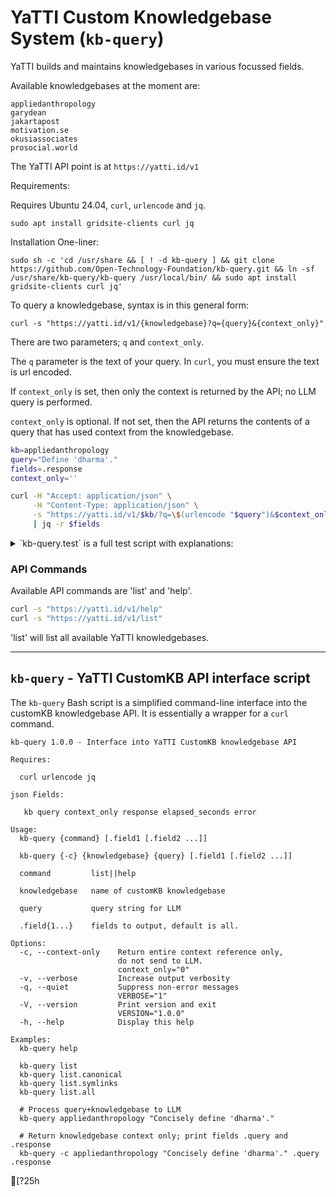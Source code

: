 # YaTTI Custom Knowledgebase System (`kb-query`)

YaTTI builds and maintains knowledgebases in various focussed fields.

Available knowledgebases at the moment are:

    appliedanthropology
    garydean
    jakartapost
    motivation.se
    okusiassociates
    prosocial.world

The YaTTI API point is at `https://yatti.id/v1`

Requirements:

Requires Ubuntu 24.04, `curl`, `urlencode` and `jq`.

    sudo apt install gridsite-clients curl jq

Installation One-liner:

    sudo sh -c 'cd /usr/share && [ ! -d kb-query ] && git clone https://github.com/Open-Technology-Foundation/kb-query.git && ln -sf /usr/share/kb-query/kb-query /usr/local/bin/ && sudo apt install gridsite-clients curl jq'


To query a knowledgebase, syntax is in this general form:

    curl -s "https://yatti.id/v1/{knowledgebase}?q={query}&{context_only}"

There are two parameters; `q` and `context_only`.

The `q` parameter is the text of your query. In `curl`, you must ensure the text is url encoded.

If `context_only` is set, then only the context is returned by the API; no LLM query is performed.

`context_only` is optional. If not set, then the API returns the contents of a query that has used context from the knowledgebase.

```bash
kb=appliedanthropology
query="Define 'dharma'."
fields=.response
context_only=''

curl -H "Accept: application/json" \
     -H "Content-Type: application/json" \
     -s "https://yatti.id/v1/$kb/?q=\$(urlencode "$query")&$context_only" \
     | jq -r $fields
```

<details>
  <summary>`kb-query.test` is a full test script with explanations:</summary>

#!/bin/bash
# These are the essentials for accessing
# YaTTI CustomKB knowledgebases using simple
# curl directives to https://yatti.id/v1/

# This is the knowledgebase to access
kb=appliedanthropology

# This is the user/system query.
query="What is a 'dharma'."

# If context_only is set to 'context_only' then
# only the text segments from the knowledgebase
# are returned.
context_only=''

# To break up the json output into separate fields
# you need to specify the fields you wish to see.
# '.response' is usually the best default.
# Other fieldnames are: kb, query, context_only,
# elapsed_seconds, error, and '.'.
fields=.response

# Call the YaTTI CustomKB API
curl -H "Accept: application/json" \
     -H "Content-Type: application/json" \
     -s "https://yatti.id.local/v1/$kb/?q=$(urlencode "$query")&$context_only" \
     | jq -r $fields

#fin

</details>


### API Commands

Available API commands are 'list' and 'help'.

```bash
curl -s "https://yatti.id/v1/help"
curl -s "https://yatti.id/v1/list"
```

'list' will list all available YaTTI knowledgebases.

---

## `kb-query` - YaTTI CustomKB API interface script

The `kb-query` Bash script is a simplified command-line interface into the customKB knowledgebase API. It is essentially a wrapper for a `curl` command.

```
kb-query 1.0.0 - Interface into YaTTI CustomKB knowledgebase API

Requires:

  curl urlencode jq

json Fields:

   kb query context_only response elapsed_seconds error

Usage:
  kb-query {command} [.field1 [.field2 ...]]

  kb-query {-c} {knowledgebase} {query} [.field1 [.field2 ...]]

  command         list||help

  knowledgebase   name of customKB knowledgebase

  query           query string for LLM

  .field{1...}    fields to output, default is all.

Options:
  -c, --context-only    Return entire context reference only,
                        do not send to LLM.
                        context_only="0"
  -v, --verbose         Increase output verbosity
  -q, --quiet           Suppress non-error messages
                        VERBOSE="1"
  -V, --version         Print version and exit
                        VERSION="1.0.0"
  -h, --help            Display this help

Examples:
  kb-query help

  kb-query list
  kb-query list.canonical
  kb-query list.symlinks
  kb-query list.all

  # Process query+knowledgebase to LLM
  kb-query appliedanthropology "Concisely define 'dharma'."

  # Return knowledgebase context only; print fields .query and .response
  kb-query -c appliedanthropology "Concisely define 'dharma'." .query .response
```

[?25h